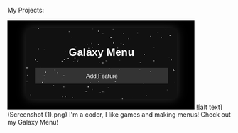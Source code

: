 My Projects:

![alt text](Screenshot.png) 
![alt text](Screenshot (1).png) 
I'm a coder, I like games and making menus! Check out my Galaxy Menu!
